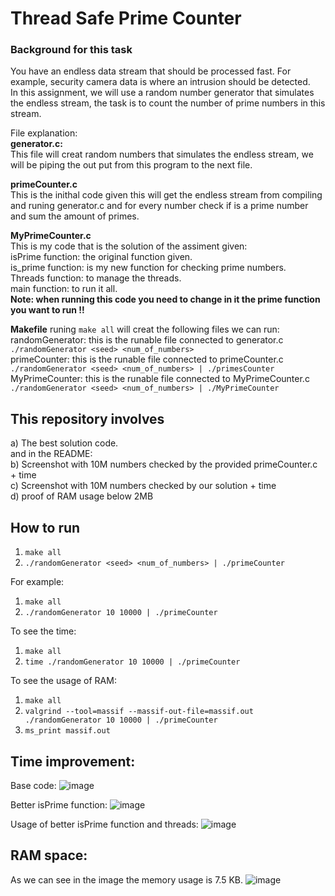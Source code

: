 # Thread Safe Prime Counter

### Background for this task </br>
You have an endless data stream that should be processed fast. For example, security camera data is where an 
intrusion should be detected.</br>
In this assignment, we will use a random number generator that simulates the endless stream, the task is to count the number of prime numbers in this stream.</br>

File explanation:</br>
**generator.c:**    
This file will creat random numbers that simulates the endless stream, we will be piping the out put from this program to the next file.   

**primeCounter.c**    
This is the inithal code given this will get the endless stream from compiling and runing generator.c and for every number check if is a prime number and sum the amount of primes.   

**MyPrimeCounter.c**    
This is my code that is the solution of the assiment given:   
isPrime function: the original function given.      
is_prime function: is my new function for checking prime numbers.     
Threads function: to manage the threads.    
main function: to run it all.   
**Note: when running this code you need to change in it the prime function you want to run !!**

**Makefile**
runing ``` make all ``` will creat the following files we can run:   
randomGenerator: this is the runable file connected to generator.c ``` ./randomGenerator <seed> <num_of_numbers> ```      
primeCounter: this is the runable file connected to primeCounter.c ``` ./randomGenerator <seed> <num_of_numbers> | ./primesCounter ```   
MyPrimeCounter: this is the runable file connected to MyPrimeCounter.c ``` ./randomGenerator <seed> <num_of_numbers> | ./MyPrimeCounter ```   

## This repository involves
a) The best solution code. </br>
and in the README: </br>
b) Screenshot with 10M numbers checked by the provided primeCounter.c + time </br>
c) Screenshot with 10M numbers checked by our solution + time </br>
d) proof of RAM usage below 2MB </br>

## How to run
1. ``` make all ```
2. ``` ./randomGenerator <seed> <num_of_numbers> | ./primeCounter ```

For example:
1. ``` make all ```
2. ``` ./randomGenerator 10 10000 | ./primeCounter ```

To see the time:
1. ``` make all ```
2. ``` time ./randomGenerator 10 10000 | ./primeCounter ```

To see the usage of RAM:
1. ``` make all ```
2. ``` valgrind --tool=massif --massif-out-file=massif.out ./randomGenerator 10 10000 | ./primeCounter  ```
3. ``` ms_print massif.out ```
 

## Time improvement:
Base code:
![image](https://github.com/annapinchuk/thread_safe_prime_counter/assets/78349342/400ad7d4-295d-4b78-b362-8dd170faf42e)

Better isPrime function:
![image](https://github.com/annapinchuk/thread_safe_prime_counter/assets/78349342/90164e16-bca2-4856-999b-78e6b5bdcb04)

Usage of better isPrime function and threads:
![image](https://github.com/annapinchuk/thread_safe_prime_counter/assets/78349342/7469aae7-d38b-42b8-96ae-4923b8b236a1)

## RAM space:
As we can see in the image the memory usage is 7.5 KB.
![image](https://github.com/annapinchuk/thread_safe_prime_counter/assets/78349342/761e8cc7-b80c-489a-92a7-ac95ee0cd186)
